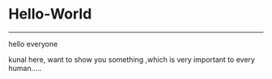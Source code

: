 # Hello-World
------------------
hello everyone

kunal here, want to show you something ,which is very important to every human..... 
